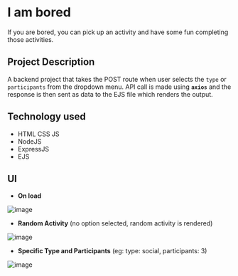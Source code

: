 # I am bored
If you are bored, you can pick up an activity and have some fun completing those activities.

## Project Description
A backend project that takes the POST route when user selects the `type` or `participants` from the dropdown menu. 
API call is made using **`axios`** and the response is then sent as data to the EJS file which renders the output.

## Technology used
- HTML CSS JS
- NodeJS
- ExpressJS
- EJS


## UI
- **On load**
  
![image](https://github.com/user-attachments/assets/4a5655a0-1c17-4345-baf7-94da147777cc)


- **Random Activity** (no option selected, random activity is rendered)
  
![image](https://github.com/user-attachments/assets/3b5e4f46-8b48-4953-9714-b5f693e8f972)


- **Specific Type and Participants** (eg: type: social, participants: 3)
  
![image](https://github.com/user-attachments/assets/3859678d-be76-4f1a-b5e5-4683ab79a3c1)
